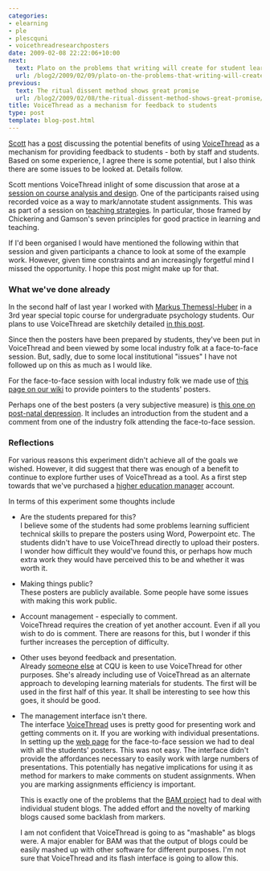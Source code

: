 ```yaml
---
categories:
- elearning
- ple
- plescquni
- voicethreadresearchposters
date: 2009-02-08 22:22:06+10:00
next:
  text: Plato on the problems that writing will create for student learning
  url: /blog2/2009/02/09/plato-on-the-problems-that-writing-will-create-for-student-learning/
previous:
  text: The ritual dissent method shows great promise
  url: /blog2/2009/02/08/the-ritual-dissent-method-shows-great-promise/
title: VoiceThread as a mechanism for feedback to students
type: post
template: blog-post.html
---
```

[Scott](http://www.blogger.com/profile/01008752894148145398) has a [post](http://e-learning-engagement.blogspot.com/2009/02/technology-mediated-student-feedback.html) discussing the potential benefits of using [VoiceThread](http://voicethread.com/) as a mechanism for providing feedback to students - both by staff and students. Based on some experience, I agree there is some potential, but I also think there are some issues to be looked at. Details follow.

Scott mentions VoiceThread inlight of some discussion that arose at a [session on course analysis and design](http://coursedesign.wordpress.com/). One of the participants raised using recorded voice as a way to mark/annotate student assignments. This was as part of a session on [teaching strategies](http://coursedesign.wordpress.com/strategies/). In particular, those framed by Chickering and Gamson's seven principles for good practice in learning and teaching.

If I'd been organised I would have mentioned the following within that session and given participants a chance to look at some of the example work. However, given time constraints and an increasingly forgetful mind I missed the opportunity. I hope this post might make up for that.

### What we've done already

In the second half of last year I worked with [Markus Themessl-Huber](http://fseh.cqu.edu.au/FCWViewer/staff.do;?site=100&sid=THEMESSM) in a 3rd year special topic course for undergraduate psychology students. Our plans to use VoiceThread are sketchily detailed [in this post](/blog2/2008/08/11/voice-thread-for-research-posters/).

Since then the posters have been prepared by students, they've been put in VoiceThread and been viewed by some local industry folk at a face-to-face session. But, sadly, due to some local institutional "issues" I have not followed up on this as much as I would like.

For the face-to-face session with local industry folk we made use of [this page on our wiki](http://cddu.cqu.edu.au/index.php/Voice_Thread_for_Research_Posters) to provide pointers to the students' posters.

Perhaps one of the best posters (a very subjective measure) is [this one on post-natal depression](http://voicethread.com/share/252621/). It includes an introduction from the student and a comment from one of the industry folk attending the face-to-face session.

### Reflections

For various reasons this experiment didn't achieve all of the goals we wished. However, it did suggest that there was enough of a benefit to continue to explore further uses of VoiceThread as a tool. As a first step towards that we've purchased a [higher education manager](http://voicethread.com/pricing/highered/) account.

In terms of this experiment some thoughts include

- Are the students prepared for this?  
    I believe some of the students had some problems learning sufficient technical skills to prepare the posters using Word, Powerpoint etc. The students didn't have to use VoiceThread directly to upload their posters. I wonder how difficult they would've found this, or perhaps how much extra work they would have perceived this to be and whether it was worth it.
- Making things public?  
    These posters are publicly available. Some people have some issues with making this work public.
- Account management - especially to comment.  
    VoiceThread requires the creation of yet another account. Even if all you wish to do is comment. There are reasons for this, but I wonder if this further increases the perception of difficulty.
- Other uses beyond feedback and presentation.  
    Already [someone else](http://nonamuldoon.wordpress.com/) at CQU is keen to use VoiceThread for other purposes. She's already including use of VoiceThread as an alternate approach to developing learning materials for students. The first will be used in the first half of this year. It shall be interesting to see how this goes, it should be good.
- The management interface isn't there.  
    The interface [VoiceThread](http://voicethread.com/) uses is pretty good for presenting work and getting comments on it. If you are working with individual presentations. In setting up the [web page](http://cddu.cqu.edu.au/index.php/Voice_Thread_for_Research_Posters) for the face-to-face session we had to deal with all the students' posters. This was not easy. The interface didn't provide the affordances necessary to easily work with large numbers of presentations. This potentially has negative implications for using it as method for markers to make comments on student assignments. When you are marking assignments efficiency is important.
    
    This is exactly one of the problems that the [BAM project](/blog2/research/bam-blog-aggregation-management/) had to deal with individual student blogs. The added effort and the novelty of marking blogs caused some backlash from markers.
    
    I am not confident that VoiceThread is going to as "mashable" as blogs were. A major enabler for BAM was that the output of blogs could be easily mashed up with other software for different purposes. I'm not sure that VoiceThread and its flash interface is going to allow this.